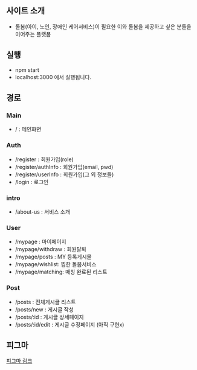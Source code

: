 ## 사이트 소개

- 돌봄(아이, 노인, 장애인 케어서비스)이 필요한 이와 돌봄을 제공하고 싶은 분들을 이어주는 플랫폼

## 실행

- npm start
- localhost:3000 에서 실행됩니다.

## 경로

### Main

- / : 메인화면

### Auth

- /register : 회원가입(role)
- /register/authInfo : 회원가입(email, pwd)
- /register/userInfo : 회원가입(그 외 정보들)
- /login : 로그인

### intro

- /about-us : 서비스 소개

### User

- /mypage : 마이페이지
- /mypage/withdraw : 회원탈퇴
- /mypage/posts : MY 등록게시물
- /mypage/wishlist: 찜한 돌봄서비스
- /mypage/matching: 매칭 완료된 리스트

### Post

- /posts : 전체게시글 리스트
- /posts/new : 게시글 작성
- /posts/:id : 게시글 상세페이지
- /posts/:id/edit : 게시글 수정페이지 (아직 구현x)

## 피그마

[피그마 링크](https://www.figma.com/file/Yp60grFclpl3YAxRcyCUXE/%EC%97%98%EB%A6%AC%EC%8A%A4-2%EC%B0%A8-%2F-2%ED%8C%80?type=design&node-id=0%3A1&mode=design&t=NhkdZmmKiBYe3Wuf-1)
